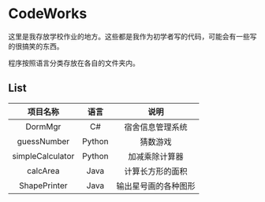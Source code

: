 # CodeWorks

这里是我存放学校作业的地方。这些都是我作为初学者写的代码，可能会有一些写的很搞笑的东西。

程序按照语言分类存放在各自的文件夹内。

## List

|项目名称|语言|说明|
|:--------:|:---------:|:--------:|
|DormMgr|C#|宿舍信息管理系统|
|guessNumber|Python|猜数游戏|
|simpleCalculator|Python|加减乘除计算器|
|calcArea|Java|计算长方形的面积|
|ShapePrinter|Java|输出星号画的各种图形|
